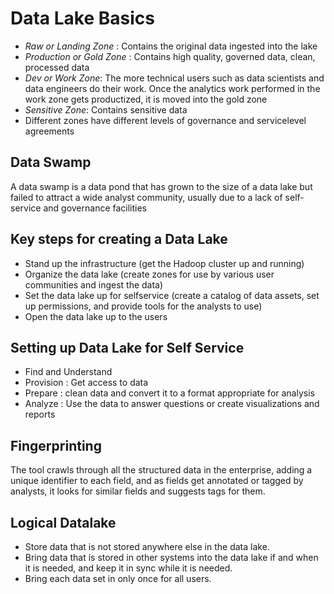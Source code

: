 # Data Lake Basics
- *Raw or Landing Zone* : Contains the original data ingested into the lake
- *Production or Gold Zone* :  Contains high­ quality, governed data, clean, processed data 
- *Dev or Work Zone*:  The more technical users such as data scientists and data engineers do their work. Once the analytics work performed in the work zone gets productized, it is moved into the gold zone
- *Sensitive Zone*: Contains sensitive data
- Different zones have different levels of governance and service­level agreements

## Data Swamp
A data swamp is a data pond that has grown to the size of a data lake but failed to attract a wide analyst community, usually due to a lack of self­service and governance facilities

## Key steps for creating a Data Lake
- Stand up the infrastructure (get the Hadoop cluster up and running)
- Organize the data lake (create zones for use by various user communities and ingest the data)
- Set the data lake up for self­service (create a catalog of data assets, set up permissions, and provide tools for the analysts to use)
- Open the data lake up to the users

## Setting up Data Lake for Self Service
- Find and Understand
- Provision : Get access to data
- Prepare : clean data and convert it to a format appropriate for analysis
- Analyze : Use the data to answer questions or create visualizations and reports

## Fingerprinting
The tool crawls through all the structured data in the enterprise, adding a unique identifier to each field, and as fields get annotated or tagged by analysts, it looks for similar fields and suggests tags for them.

## Logical Datalake
- Store data that is not stored anywhere else in the data lake.
- Bring data that is stored in other systems into the data lake if and when it is needed, and keep it in sync while it is needed.
- Bring each data set in only once for all users.

